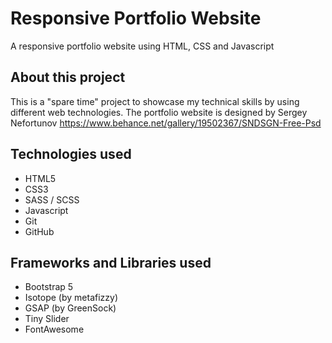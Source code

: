 # Responsive Portfolio Website

A responsive portfolio website using HTML, CSS and Javascript

## About this project

This is a "spare time" project to showcase my technical skills by using different web technologies. 
The portfolio website is designed by Sergey Nefortunov
https://www.behance.net/gallery/19502367/SNDSGN-Free-Psd

## Technologies used
* HTML5
* CSS3
* SASS / SCSS
* Javascript
* Git
* GitHub

## Frameworks and Libraries used
* Bootstrap 5
* Isotope (by metafizzy)
* GSAP (by GreenSock)
* Tiny Slider
* FontAwesome